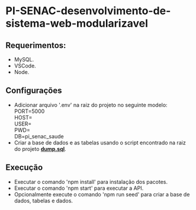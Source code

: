 # PI-SENAC-desenvolvimento-de-sistema-web-modularizavel

## Requerimentos:

- MySQL.
- VSCode.
- Node.

## Configurações
  
- Adicionar arquivo '.env' na raiz do projeto no seguinte modelo:  
PORT=5000   
HOST=    
USER=    
PWD=    
DB=pi_senac_saude      
- Criar a base de dados e as tabelas usando o script encontrado na raiz do projeto [**dump.sql**](https://github.com/yuri-snke/PI-SENAC-desenvolvimento-de-sistema-web-modularizavel/blob/master/dump.sql).

## Execução

- Executar o comando 'npm install' para instalação dos pacotes.
- Executar o comando 'npm start' para executar a API.
- Opcionalmente execute o comando 'npm run seed' para criar a base de dados, tabelas e dados.
